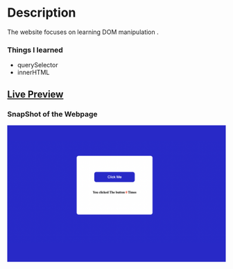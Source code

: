 # Description
The website focuses on learning DOM manipulation .

### Things I learned

- querySelector
- innerHTML

## [Live Preview](https://api-jokes-generator.netlify.app/)

### SnapShot of the Webpage

![StreetStyle](./Image/Clicked_Me.png)